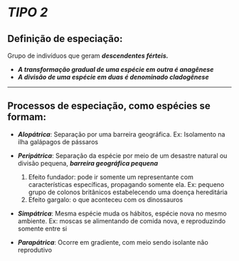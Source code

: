 # ***TIPO 2***

## Definição de especiação:

Grupo de indivíduos que geram ***descendentes férteis.***

- ***A transformação gradual de uma espécie em outra é anagênese***
- ***A divisão de uma espécie em duas é denominado cladogênese***

---

## Processos de especiação, como espécies se formam:

- ***Alopátrica***: Separação por uma barreira geográfica. Ex: Isolamento na ilha galápagos de pássaros

- ***Peripátrica***: Separação da espécie por meio de um desastre natural ou divisão pequena, ***barreira geográfica pequena***
	1. Efeito fundador: pode ir somente um representante com características específicas, propagando somente ela. Ex: pequeno grupo de colonos britânicos estabelecendo uma doença hereditária
	2. Efeito gargalo: o que aconteceu com os dinossauros

- ***Simpátrica***: Mesma espécie muda os hábitos, espécie nova no mesmo ambiente. Ex: moscas se alimentando de comida nova, e reproduzindo somente entre si

- ***Parapátrica***: Ocorre em gradiente, com meio sendo isolante não reprodutivo